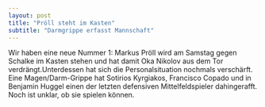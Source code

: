 ```yaml
---
layout: post
title: "Pröll steht im Kasten"
subtitle: "Darmgrippe erfasst Mannschaft"
---
```


Wir haben eine neue Nummer 1: Markus Pröll wird am Samstag gegen Schalke im Kasten stehen und hat damit Oka Nikolov aus dem Tor verdrängt.Unterdessen hat sich die Personalsituation nochmals verschärft. Eine Magen/Darm-Grippe hat Sotirios Kyrgiakos, Francisco Copado und in Benjamin Huggel einen der letzten defensiven Mittelfeldspieler dahingerafft. Noch ist unklar, ob sie spielen können.


